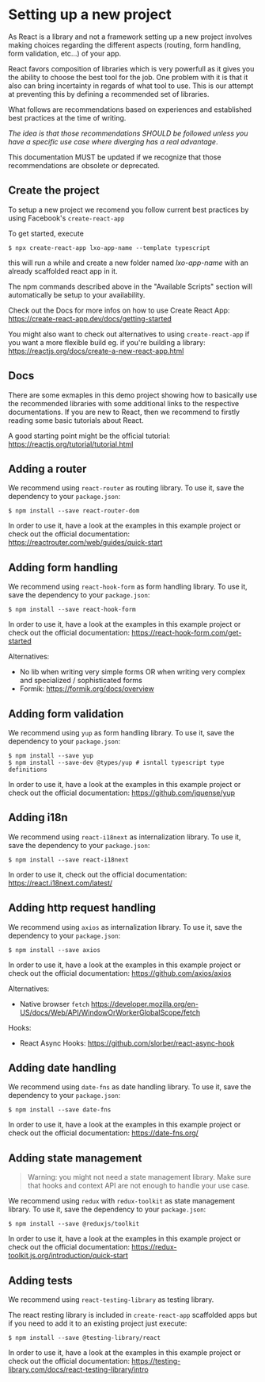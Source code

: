 # Setting up a new project

As React is a library and not a framework setting up a new project involves making choices regarding the different aspects (routing, form handling, form validation, etc...) of your app. 

React favors composition of libraries which is very powerfull as it gives you the ability to choose the best tool for the job. One problem with it is that it also can bring incertainty in regards of what tool to use. This is our attempt at preventing this by defining a recommended set of libraries.

What follows are recommendations based on experiences and established best practices at the time of writing.

*The idea is that those recommendations SHOULD be followed unless you have a specific use case where diverging has a real advantage*. 

This documentation MUST be updated if we recognize that those recommendations are obsolete or deprecated.

## Create the project

To setup a new project we recomend you follow current best practices by using Facebook's `create-react-app`

To get started, execute 

  ```
  $ npx create-react-app lxo-app-name --template typescript
  ```

this will run a while and create a new folder named _lxo-app-name_ with an already scaffolded react app in it.

The npm commands described above in the "Available Scripts" section will automatically be setup to your availability.

Check out the Docs for more infos on how to use Create React App: https://create-react-app.dev/docs/getting-started

You might also want to check out alternatives to using `create-react-app` if you want a more flexible build eg. if you're building a library: https://reactjs.org/docs/create-a-new-react-app.html

## Docs

There are some exmaples in this demo project showing how to basically use the recommended libraries with some additional
links to the respective documentations. If you are new to React, then we recommend to firstly reading some
basic tutorials about React. 

A good starting point might be the official tutorial: https://reactjs.org/tutorial/tutorial.html


## Adding a router

We recommend using `react-router` as routing library. To use it, save the dependency to your `package.json`:

  ```
  $ npm install --save react-router-dom
  ```

In order to use it, have a look at the examples in this example project or check out the official documentation: https://reactrouter.com/web/guides/quick-start

## Adding form handling

We recommend using `react-hook-form` as form handling library. To use it, save the dependency to your `package.json`:

  ```
  $ npm install --save react-hook-form
  ```

In order to use it, have a look at the examples in this example project or check out the official documentation: https://react-hook-form.com/get-started

Alternatives: 

 - No lib when writing very simple forms OR when writing very complex and specialized / sophisticated forms
 - Formik: https://formik.org/docs/overview

## Adding form validation

We recommend using `yup` as form handling library. To use it, save the dependency to your `package.json`:

  ```
  $ npm install --save yup
  $ npm install --save-dev @types/yup # isntall typescript type definitions
  ```

In order to use it, have a look at the examples in this example project or check out the official documentation: https://github.com/jquense/yup

## Adding i18n

We recommend using `react-i18next` as internalization library. To use it, save the dependency to your `package.json`:

  ```
  $ npm install --save react-i18next
  ```

In order to use it, check out the official documentation: https://react.i18next.com/latest/

## Adding http request handling

We recommend using `axios` as internalization library. To use it, save the dependency to your `package.json`:

  ```
  $ npm install --save axios
  ```

In order to use it, have a look at the examples in this example project or check out the official documentation: https://github.com/axios/axios

Alternatives:

 - Native browser `fetch` https://developer.mozilla.org/en-US/docs/Web/API/WindowOrWorkerGlobalScope/fetch

Hooks:

- React Async Hooks: https://github.com/slorber/react-async-hook

## Adding date handling

We recommend using `date-fns` as date handling library. To use it, save the dependency to your `package.json`:

  ```
  $ npm install --save date-fns
  ```

In order to use it, have a look at the examples in this example project or check out the official documentation: https://date-fns.org/

## Adding state management

> Warning: you might not need a state management library. Make sure that hooks and context API are not enough to handle your use case.

We recommend using `redux` with `redux-toolkit` as state management library. To use it, save the dependency to your `package.json`:

  ```
  $ npm install --save @reduxjs/toolkit
  ```

In order to use it, have a look at the examples in this example project or check out the official documentation: https://redux-toolkit.js.org/introduction/quick-start

## Adding tests

We recommend using `react-testing-library` as testing library.

The react resting library is included in `create-react-app` scaffolded apps but if you need to add it to an existing project just execute:

  ```
  $ npm install --save @testing-library/react
  ```

In order to use it, have a look at the examples in this example project or check out the official documentation: https://testing-library.com/docs/react-testing-library/intro
